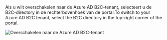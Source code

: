<span data-ttu-id="f586e-101">Als u wilt overschakelen naar de Azure AD B2C-tenant, selecteert u de B2C-directory in de rechterbovenhoek van de portal.</span><span class="sxs-lookup"><span data-stu-id="f586e-101">To switch to your Azure AD B2C tenant, select the B2C directory in the top-right corner of the portal.</span></span>

![Overschakelen naar de Azure AD B2C-tenant](./media/active-directory-b2c-switch-b2c-tenant/switch-to-b2c-tenant.png)